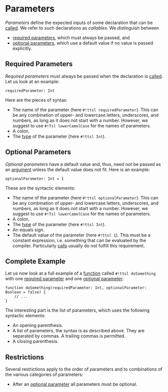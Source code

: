 # Parameters

_Parameters_ define the expected inputs of some declaration that can be [called][calls]. We refer to such declarations as _callables_. We distinguish between

- [required parameters](#required-parameters), which must always be passed, and
- [optional parameters](#optional-parameters), which use a default value if no value is passed explicitly.

## Required Parameters

_Required parameters_ must always be passed when the declaration is [called][calls]. Let us look at an example:

```ttsl
requiredParameter: Int
```

Here are the pieces of syntax:

- The name of the parameter (here `#!ttsl requiredParameter`). This can be any combination of upper- and lowercase letters, underscores, and numbers, as long as it does not start with a number. However, we suggest to use `#!Tsl lowerCamelCase` for the names of parameters.
- A colon.
- The [type][types] of the parameter (here `#!ttsl Int`).

## Optional Parameters

_Optional parameters_ have a default value and, thus, need not be passed as an [argument][calls] unless the default value does not fit. Here is an example:

```ttsl
optionalParameter: Int = 1
```

These are the syntactic elements:

- The name of the parameter (here `#!ttsl optionalParameter`). This can be any combination of upper- and lowercase letters, underscores, and numbers, as long as it does not start with a number. However, we suggest to use `#!Tsl lowerCamelCase` for the names of parameters.
- A colon.
- The [type][types] of the parameter (here `#!ttsl Int`).
- An equals sign.
- The default value of the parameter (here `#!ttsl 1`). This must be a constant expression, i.e. something that can be evaluated by the compiler. Particularly [calls][calls] usually do not fulfill this requirement.

## Complete Example

Let us now look at a full example of a [function][functions] called `#!ttsl doSomething` with one [required parameter](#required-parameters) and one [optional parameter](#optional-parameters):

```ttsl
function doSomething(requiredParameter: Int, optionalParameter: Boolean = false) {
    // ...
}
```

The interesting part is the list of parameters, which uses the following syntactic elements:

- An opening parenthesis.
- A list of parameters, the syntax is as described above. They are separated by commas. A trailing commas is permitted.
- A closing parenthesis.

## Restrictions

Several restrictions apply to the order of parameters and to combinations of the various categories of parameters:

- After an [optional parameter](#optional-parameters) all parameters must be optional.

[calls]: expressions.md#calls
[types]: types.md
[functions]: functions.md
